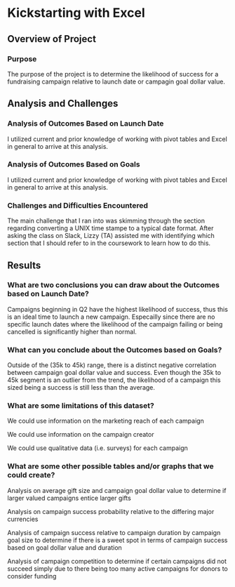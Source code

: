 # Kickstarting with Excel

## Overview of Project

### Purpose

The purpose of the project is to determine the likelihood of success for a fundraising campaign relative to launch date or campagin goal dollar value.

## Analysis and Challenges

### Analysis of Outcomes Based on Launch Date

I utilized current and prior knowledge of working with pivot tables and Excel in general to arrive at this analysis. 

### Analysis of Outcomes Based on Goals

I utilized current and prior knowledge of working with pivot tables and Excel in general to arrive at this analysis.

### Challenges and Difficulties Encountered

The main challenge that I ran into was skimming through the section regarding converting a UNIX time stampe to a typical date format.  After asking the class on Slack, Lizzy (TA) assisted me with identifying which section that I should refer to in the coursework to learn how to do this.

## Results

### What are two conclusions you can draw about the Outcomes based on Launch Date?

Campaigns beginning in Q2 have the highest likelihood of success, thus this is an ideal time to launch a new campaign.  Especailly since there are no specific launch dates where the likelihood of the campaign failing or being cancelled is significantly higher than normal. 

### What can you conclude about the Outcomes based on Goals?

Outside of the (35k to 45k) range, there is a distinct negative correlation between campaign goal dollar value and success.  Even though the 35k to 45k segment is an outlier from the trend, the likelihood of a campaign this sized being a success is still less than the average.

### What are some limitations of this dataset?

We could use information on the marketing reach of each campaign

We could use information on the campaign creator 

We could use qualitative data (i.e. surveys) for each campaign

### What are some other possible tables and/or graphs that we could create?

Analysis on average gift size and campaign goal dollar value to determine if larger valued campaigns entice larger gifts

Analysis on campaign success probability relative to the differing major currencies

Analysis of campaign success relative to campaign duration by campaign goal size to determine if there is a sweet spot in terms of campaign success based on goal dollar value and duration

Analysis of campaign competition to determine if certain campaigns did not succeed simply due to there being too many active campaigns for donors to consider funding
